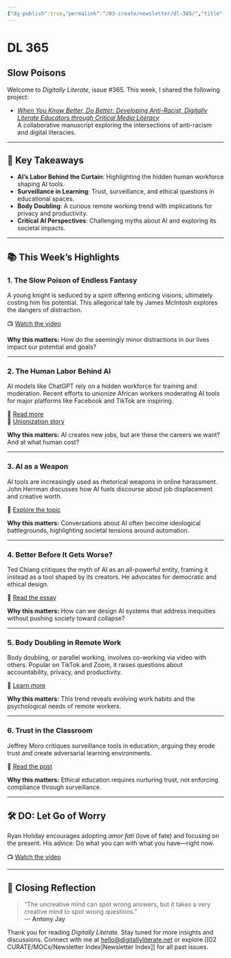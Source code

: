 ```yaml
---
{"dg-publish":true,"permalink":"/03-create/newsletter/dl-365/","title":"Slow Poisons","tags":["education","futures","jobs","privacy","security"]}
---
```



# DL 365

## Slow Poisons

Welcome to _Digitally Literate_, issue #365. This week, I shared the following project:

- _[When You Know Better, Do Better: Developing Anti-Racist, Digitally Literate Educators through Critical Media Literacy](https://docs.google.com/document/d/1NuhVa10kiUIWx7sJ7-TPmTSXnmUexot_DkeB-8d9_ZU/edit)_  
  A collaborative manuscript exploring the intersections of anti-racism and digital literacies.

---

## 🔖 Key Takeaways

- **AI’s Labor Behind the Curtain**: Highlighting the hidden human workforce shaping AI tools.
- **Surveillance in Learning**: Trust, surveillance, and ethical questions in educational spaces.
- **Body Doubling**: A curious remote working trend with implications for privacy and productivity.
- **Critical AI Perspectives**: Challenging myths about AI and exploring its societal impacts.

---

## 📚 This Week’s Highlights

### 1. **The Slow Poison of Endless Fantasy**
A young knight is seduced by a spirit offering enticing visions, ultimately costing him his potential. This allegorical tale by James McIntosh explores the dangers of distraction.

📺 [Watch the video](https://www.youtube.com/watch?v=Ma4VZ7rxGOw)

**Why this matters:** How do the seemingly minor distractions in our lives impact our potential and goals?

---

### 2. **The Human Labor Behind AI**
AI models like ChatGPT rely on a hidden workforce for training and moderation. Recent efforts to unionize African workers moderating AI tools for major platforms like Facebook and TikTok are inspiring.

📖 [Read more](https://www.nbcnews.com/tech/innovation/openai-chatgpt-ai-jobs-contractors-talk-shadow-workforce-powers-rcna81892)  
📖 [Unionization story](https://time.com/6275995/chatgpt-facebook-african-workers-union/)

**Why this matters:** AI creates new jobs, but are these the careers we want? And at what human cost?

---

### 3. **AI as a Weapon**
AI tools are increasingly used as rhetorical weapons in online harassment. John Herrman discusses how AI fuels discourse about job displacement and creative worth.

📖 [Explore the topic](https://nymag.com/intelligencer/2023/05/when-the-threat-of-ai-is-an-insult.html)

**Why this matters:** Conversations about AI often become ideological battlegrounds, highlighting societal tensions around automation.

---

### 4. **Better Before It Gets Worse?**
Ted Chiang critiques the myth of AI as an all-powerful entity, framing it instead as a tool shaped by its creators. He advocates for democratic and ethical design.

📖 [Read the essay](https://www.newyorker.com/science/annals-of-artificial-intelligence/will-ai-become-the-new-mckinsey)

**Why this matters:** How can we design AI systems that address inequities without pushing society toward collapse?

---

### 5. **Body Doubling in Remote Work**
Body doubling, or parallel working, involves co-working via video with others. Popular on TikTok and Zoom, it raises questions about accountability, privacy, and productivity.

📖 [Learn more](https://fortune.com/2023-03-05/body-doubling-parallel-working-tiktok-trend/)

**Why this matters:** This trend reveals evolving work habits and the psychological needs of remote workers.

---

### 6. **Trust in the Classroom**
Jeffrey Moro critiques surveillance tools in education, arguing they erode trust and create adversarial learning environments.

📖 [Read the post](https://jeffreymoro.com/blog/2020-02-13-against-cop-shit/)

**Why this matters:** Ethical education requires nurturing trust, not enforcing compliance through surveillance.

---

## 🛠️ DO: Let Go of Worry
Ryan Holiday encourages adopting _amor fati_ (love of fate) and focusing on the present. His advice: Do what you can with what you have—right now.

📺 [Watch the video](https://www.youtube.com/watch?v=Y3w2r5JD0u0)

---

## 🌟 Closing Reflection

> “The uncreative mind can spot wrong answers, but it takes a very creative mind to spot wrong questions.”  
> — **Antony Jay**

Thank you for reading _Digitally Literate_. Stay tuned for more insights and discussions. Connect with me at [hello@digitallyliterate.net](mailto:hello@digitallyliterate.net) or explore [[02 CURATE/MOCs/Newsletter Index\|Newsletter Index]] for all past issues.
